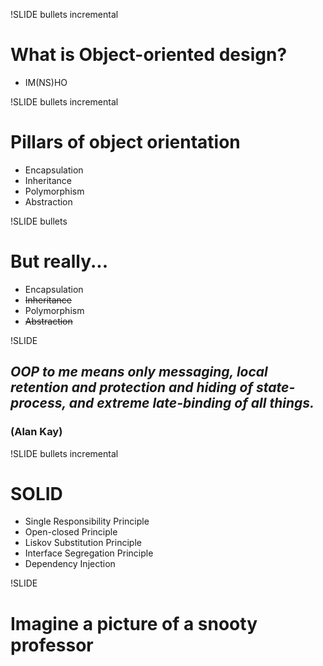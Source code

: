 !SLIDE bullets incremental
# What is Object-oriented design? #
* IM(NS)HO

!SLIDE bullets incremental
# Pillars of object orientation #
* Encapsulation
* Inheritance
* Polymorphism
* Abstraction

!SLIDE bullets
# But really... #
* Encapsulation
* <del>Inheritance</del>
* Polymorphism
* <del>Abstraction</del>

!SLIDE
## *OOP to me means only messaging, local retention and protection and hiding of state-process, and extreme late-binding of all things.* ##

### **(Alan Kay)** ###

!SLIDE bullets incremental
# SOLID #

* Single Responsibility Principle
* Open-closed Principle
* Liskov Substitution Principle
* Interface Segregation Principle
* Dependency Injection

!SLIDE
# Imagine a picture of a snooty professor #
